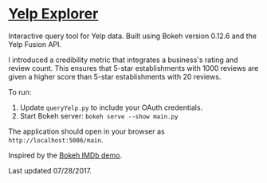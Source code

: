 # [Yelp Explorer](https://swetharevanur.github.io/2017/07/28/yelp-explorer.html)

Interactive query tool for Yelp data. Built using Bokeh version 0.12.6 and the Yelp Fusion API. 

I introduced a credibility metric that integrates a business's rating and review count. This ensures that 5-star establishments with 1000 reviews are given a higher score than 5-star establishments with 20 reviews.

To run:
1. Update `queryYelp.py` to include your OAuth credentials.
2. Start Bokeh server: `bokeh serve --show main.py`

The application should open in your browser as `http://localhost:5006/main`.

Inspired by the [Bokeh IMDb demo](https://demo.bokehplots.com/apps/movies).

Last updated 07/28/2017.
